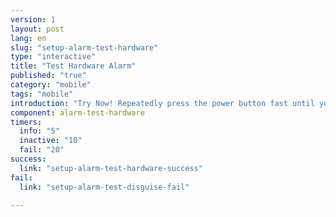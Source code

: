 ```yaml
---
version: 1
layout: post
lang: en
slug: "setup-alarm-test-hardware"
type: "interactive"
title: "Test Hardware Alarm"
published: "true"
category: "mobile"
tags: "mobile"
introduction: "Try Now! Repeatedly press the power button fast until you feel a vibration."
component: alarm-test-hardware
timers:
  info: "5"
  inactive: "10"
  fail: "20"
success: 
  link: "setup-alarm-test-hardware-success"
fail: 
  link: "setup-alarm-test-disguise-fail"
  
---
```

